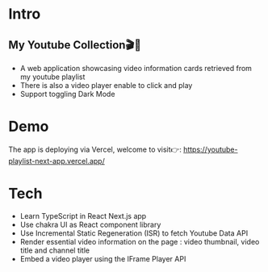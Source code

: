 # Intro
## My Youtube Collection🎬🎵 
- A web application showcasing video information cards retrieved from my youtube playlist
- There is also a video player enable to click and play
- Support toggling Dark Mode

# Demo
The app is deploying via Vercel, welcome to visit👉: https://youtube-playlist-next-app.vercel.app/
 
# Tech
- Learn TypeScript in React Next.js app
- Use chakra UI as React component library
- Use Incremental Static Regeneration (ISR) to fetch Youtube Data API
- Render essential video information on the page : video thumbnail, video title and channel title
- Embed a video player using the IFrame Player API
